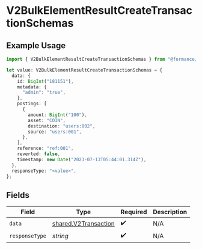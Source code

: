 # V2BulkElementResultCreateTransactionSchemas

## Example Usage

```typescript
import { V2BulkElementResultCreateTransactionSchemas } from "@formance/formance-sdk/sdk/models/shared";

let value: V2BulkElementResultCreateTransactionSchemas = {
  data: {
    id: BigInt("181151"),
    metadata: {
      "admin": "true",
    },
    postings: [
      {
        amount: BigInt("100"),
        asset: "COIN",
        destination: "users:002",
        source: "users:001",
      },
    ],
    reference: "ref:001",
    reverted: false,
    timestamp: new Date("2023-07-13T05:44:01.314Z"),
  },
  responseType: "<value>",
};
```

## Fields

| Field                                                               | Type                                                                | Required                                                            | Description                                                         |
| ------------------------------------------------------------------- | ------------------------------------------------------------------- | ------------------------------------------------------------------- | ------------------------------------------------------------------- |
| `data`                                                              | [shared.V2Transaction](../../../sdk/models/shared/v2transaction.md) | :heavy_check_mark:                                                  | N/A                                                                 |
| `responseType`                                                      | *string*                                                            | :heavy_check_mark:                                                  | N/A                                                                 |